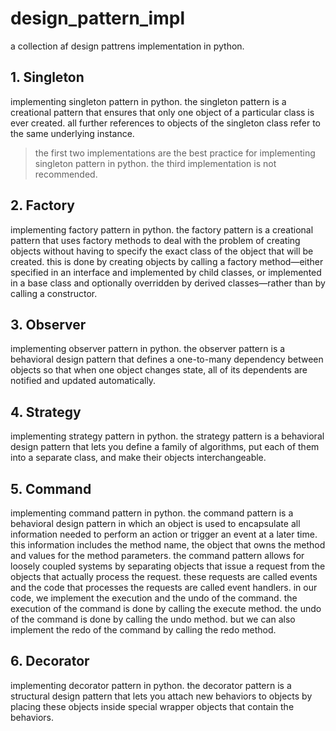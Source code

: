 # design_pattern_impl

a collection af design pattrens implementation in python.

## 1. Singleton

implementing singleton pattern in python. the singleton pattern is a creational pattern that ensures that only one object of a particular class is ever created. all further references to objects of the singleton class refer to the same underlying instance.
> the first two implementations are the best practice for implementing singleton pattern in python. the third implementation is not recommended.

## 2. Factory

implementing factory pattern in python. the factory pattern is a creational pattern that uses factory methods to deal with the problem of creating objects without having to specify the exact class of the object that will be created. this is done by creating objects by calling a factory method—either specified in an interface and implemented by child classes, or implemented in a base class and optionally overridden by derived classes—rather than by calling a constructor.

## 3. Observer

implementing observer pattern in python. the observer pattern is a behavioral design pattern that defines a one-to-many dependency between objects so that when one object changes state, all of its dependents are notified and updated automatically.

## 4. Strategy

implementing strategy pattern in python. the strategy pattern is a behavioral design pattern that lets you define a family of algorithms, put each of them into a separate class, and make their objects interchangeable.

## 5. Command

implementing command pattern in python. the command pattern is a behavioral design pattern in which an object is used to encapsulate all information needed to perform an action or trigger an event at a later time. this information includes the method name, the object that owns the method and values for the method parameters. the command pattern allows for loosely coupled systems by separating objects that issue a request from the objects that actually process the request. these requests are called events and the code that processes the requests are called event handlers.
in our code, we implement the execution and the undo of the command. the execution of the command is done by calling the execute method. the undo of the command is done by calling the undo method. but we can also implement the redo of the command by calling the redo method.

## 6. Decorator

implementing decorator pattern in python. the decorator pattern is a structural design pattern that lets you attach new behaviors to objects by placing these objects inside special wrapper objects that contain the behaviors.
